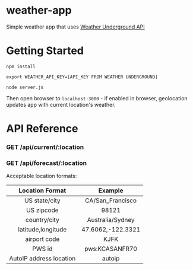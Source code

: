 # weather-app

Simple weather app that uses [Weather Underground API](https://www.wunderground.com/weather/api/d/docs)

# Getting Started
```
npm install
```

```
export WEATHER_API_KEY=[API_KEY FROM WEATHER UNDERGROUND]
```

```
node server.js
```

Then open browser to ```localhost:3000``` - if enabled in browser, geolocation updates app with current location's weather.

# API Reference
### GET /api/current/:location
### GET /api/forecast/:location

Acceptable location formats:

|     Location Format     |      Example      |
|:-----------------------:|:-----------------:|
| US state/city           | CA/San_Francisco  |
| US zipcode              | 98121             |
| country/city            | Australia/Sydney  |
| latitude,longitude      | 47.6062,-122.3321 |
| airport code            | KJFK              |
| PWS id                  | pws:KCASANFR70    |
| AutoIP address location | autoip            |
